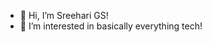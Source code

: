 - 👋 Hi, I’m Sreehari GS!
- 👀 I’m interested in basically everything tech!


<!---
le-sgs/le-sgs is a ✨ special ✨ repository because its `README.md` (this file) appears on your GitHub profile.
You can click the Preview link to take a look at your changes.
--->
